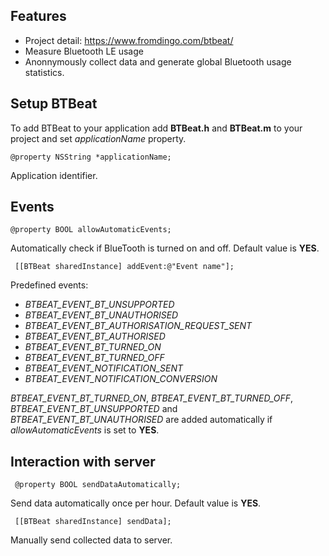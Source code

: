 ## Features
- Project detail: https://www.fromdingo.com/btbeat/
- Measure Bluetooth LE usage
- Anonnymously collect data and generate global Bluetooth usage statistics.

## Setup BTBeat
To add BTBeat to your application add **BTBeat.h** and **BTBeat.m** to your project and set *applicationName* property.


```
@property NSString *applicationName;
```

 Application identifier.

## Events
 
```
@property BOOL allowAutomaticEvents;
```

Automatically check if BlueTooth is turned on and off. Default value is **YES**.

```
 [[BTBeat sharedInstance] addEvent:@"Event name"];
```

 Predefined events:
 - *BTBEAT_EVENT_BT_UNSUPPORTED*
 - *BTBEAT_EVENT_BT_UNAUTHORISED*
 - *BTBEAT_EVENT_BT_AUTHORISATION_REQUEST_SENT*
 - *BTBEAT_EVENT_BT_AUTHORISED*
 - *BTBEAT_EVENT_BT_TURNED_ON*
 - *BTBEAT_EVENT_BT_TURNED_OFF*
 - *BTBEAT_EVENT_NOTIFICATION_SENT*
 - *BTBEAT_EVENT_NOTIFICATION_CONVERSION*

*BTBEAT_EVENT_BT_TURNED_ON*, *BTBEAT_EVENT_BT_TURNED_OFF*, *BTBEAT_EVENT_BT_UNSUPPORTED* and *BTBEAT_EVENT_BT_UNAUTHORISED*  are added automatically if *allowAutomaticEvents* is set to **YES**.

## Interaction with server

```
 @property BOOL sendDataAutomatically;
```

 Send data automatically once per hour. Default value is **YES**.

```
 [[BTBeat sharedInstance] sendData];
```

 Manually send collected data to server.

